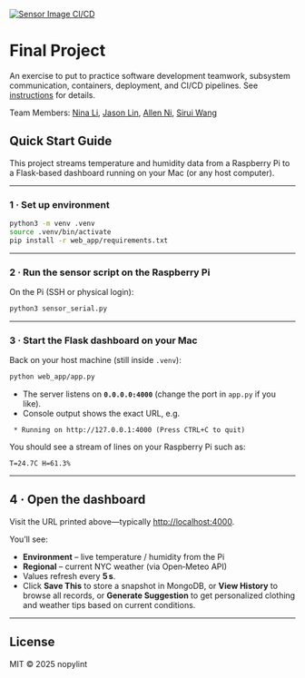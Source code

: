 [![Sensor Image CI/CD](https://github.com/software-students-spring2025/5-final-nopylint/actions/workflows/sensor.yml/badge.svg)](https://github.com/software-students-spring2025/5-final-nopylint/actions/workflows/sensor.yml)
# Final Project

An exercise to put to practice software development teamwork, subsystem communication, containers, deployment, and CI/CD pipelines. See [instructions](./instructions.md) for details.

Team Members: [Nina Li](https://github.com/nina-jsl), [Jason Lin](https://github.com/JasonLIN0226), [Allen Ni](https://github.com/AllenNi66), [Sirui Wang](https://github.com/siruiii)


## Quick Start Guide

This project streams temperature and humidity data from a Raspberry Pi to a Flask‑based dashboard running on your Mac (or any host computer).

---

### 1 · Set up environment

```bash
python3 -m venv .venv          
source .venv/bin/activate     
pip install -r web_app/requirements.txt
```

---


### 2 · Run the sensor script on the Raspberry Pi

On the Pi (SSH or physical login):

```bash
python3 sensor_serial.py
```

---

### 3 · Start the Flask dashboard on your Mac

Back on your host machine (still inside `.venv`):

```bash
python web_app/app.py
```

* The server listens on **`0.0.0.0:4000`** (change the port in `app.py` if you like).
* Console output shows the exact URL, e.g.

```
 * Running on http://127.0.0.1:4000 (Press CTRL+C to quit)
```

You should see a stream of lines on your Raspberry Pi such as:

```
T=24.7C H=61.3%
```
---

## 4 · Open the dashboard

Visit the URL printed above—typically <http://localhost:4000>.

You’ll see:

* **Environment** – live temperature / humidity from the Pi  
* **Regional** – current NYC weather (via Open‑Meteo API)  
* Values refresh every **5 s**.  
* Click **Save This** to store a snapshot in MongoDB, or **View History** to browse all records, or **Generate Suggestion** to get personalized clothing and weather tips based on current conditions.

---


## License

MIT © 2025 nopylint

